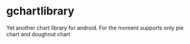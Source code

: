 gchartlibrary
=============

Yet another chart library for android. For the moment supports only pie chart and doughnut chart
